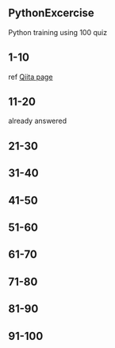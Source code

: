 ## PythonExcercise
Python training using 100 quiz

## 1-10
ref [Qiita page](http://qiita.com/gamma1129/items/37bf660cf4e4b21d4267#%E3%82%B3%E3%83%A1%E3%83%B3%E3%83%88-6)

## 11-20
already answered

## 21-30
## 31-40
## 41-50
## 51-60
## 61-70
## 71-80
## 81-90
## 91-100
